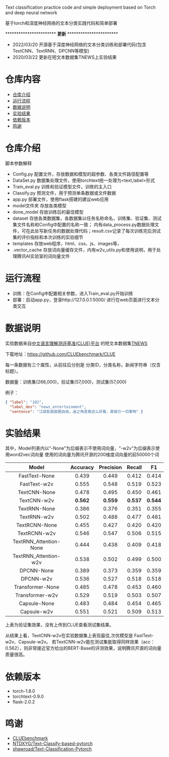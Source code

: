 
Text classification practice code and simple deployment based on Torch and deep neural network

基于torch和深度神经网络的文本分类实践代码和简单部署

*********************** **更新** ***********************
- 2022/03/20 开源基于深度神经网络的文本分类训练和部署代码(包含TextCNN、TextRNN、DPCNN等模型)
- 2020/03/22 更新在短文本数据集TNEWS上实验结果

# 仓库内容
- [仓库介绍](#仓库介绍)
- [运行流程](#运行流程)
- [数据说明](#数据说明)
- [实验结果](#实验结果)
- [依赖版本](#依赖版本)
- [鸣谢](#鸣谢)

# 仓库介绍
脚本参数解释
- Config.py 配置文件，存放数据和模型的超参数、各类文件路径配置等
- DataSet.py 数据集处理文件，使用torchtext统一处理为<text,label>形式
- Train_eval.py 训练和验证模型文件，训练的主入口
- Classify.py 预测文件，用于预测单条数据或文件数据
- app.py 部署文件，使用flask搭建的建议web应用
- model文件夹 存放各类模型
- done_model 存放训练后的最佳模型
- dataset 存放各类数据集，各数据集以任务名称命名，训练集、验证集、测试集文件名称和Config中配置的名称一致；
  内有data_process.py数据处理文件，可在此处写新任务的数据处理代码；result.csv记录了每次训练完后测试集的评价指标和本次训练的实验细节
- templates 存放web程序，html、css、js、images等，
- .vector_cache 存放词向量缓存文件，内有w2v_utils.py和使用说明，用于处理腾讯AI实验室的词向量文件

# 运行流程
- 训练：在Config中配置相关参数，进入Train_eval.py开始训练
- 部署：启动app.py，登录http://127.0.0.1:5000/ 进行在web页面进行文本分类交互 

# 数据说明
实验数据来自[中文语言理解测评基准(CLUE)平台](https://github.com/CLUEbenchmark) 的短文本数据集[TNEWS](https://cluebenchmarks.com/introduce.html)

下载地址：https://github.com/CLUEbenchmark/CLUE 

每一条数据有三个属性，从前往后分别是 分类ID，分类名称，新闻字符串（仅含标题）。

数据量：训练集(266,000)，验证集(57,000)，测试集(57,000)

例子：
```json
{ "label": "102",
  "label_des": "news_entertainment",
  "sentence": "江疏影甜甜圈自拍，迷之角度竟这么好看，美吸引一切事物" }
```

# 实验结果

其中，Model列表内以“-None”为后缀表示不使用词向量，“-w2v”为后缀表示使用word2vec词向量
使用的词向量为腾讯开源的200维度词向量的前50000个词

|          Model         | Accuracy | Precision | Recall |   F1  |
|:----------------------:|:--------:|:---------:|:------:|:-----:|
|      FastText-None     |   0.439  |   0.449   |  0.412 | 0.414 |
|      FastText-w2v      |   0.555  |   0.548   |  0.519 | 0.523 |
|      TextCNN-None      |   0.478  |   0.495   |  0.450 | 0.461 |
|       TextCNN-w2v      |**0.562** | **0.559** |**0.537**|**0.544**|
|      TextRNN-None      |   0.386  |   0.376   |  0.351 | 0.355 |
|       TextRNN-w2v      |   0.502  |   0.488   |  0.477 | 0.481 |
|      TextRCNN-None     |   0.455  |   0.427   |  0.420 | 0.420 |
|      TextRCNN-w2v      |   0.546  |   0.547   |  0.506 | 0.515 |
| TextRNN_Attention-None |   0.444  |   0.438   |  0.409 | 0.418 |
|  TextRNN_Attention-w2v |   0.538  |   0.502   |  0.499 | 0.500 |
|       DPCNN-None       |   0.389  |   0.373   |  0.359 | 0.359 |
|        DPCNN-w2v       |   0.536  |   0.527   |  0.518 | 0.518 |
|    Transformer-None    |   0.485  |   0.478   |  0.453 | 0.460 |
|     Transformer-w2v    |   0.529  |   0.519   |  0.503 | 0.507 |
|      Capsule-None      |   0.483  |   0.484   |  0.454 | 0.465 |
|       Capsule-w2v      |   0.551  |   0.521   |  0.509 | 0.513 |

上表为验证集效果，没有上传到CLUE查看测试集结果。

从结果上看，TextCNN-w2v在实验数据集上表现最佳,次优模型是 FastText-w2v、Capsule-w2v。
若TextCNN-w2v能在测试集能取得同样效果（acc：0.562），则非常接近官方给出的BERT-Base的评测效果，说明腾讯开源的词向量质量很高。



# 依赖版本
- torch-1.8.0
- torchtext-0.9.0
- flask-2.0.2

# 鸣谢
- [CLUEbenchmark](https://github.com/CLUEbenchmark)
- [NTDXYG/Text-Classify-based-pytorch](https://github.com/NTDXYG)
- [shawroad/Text-Classification-Pytorch](https://github.com/shawroad/Text-Classification-Pytorch)


